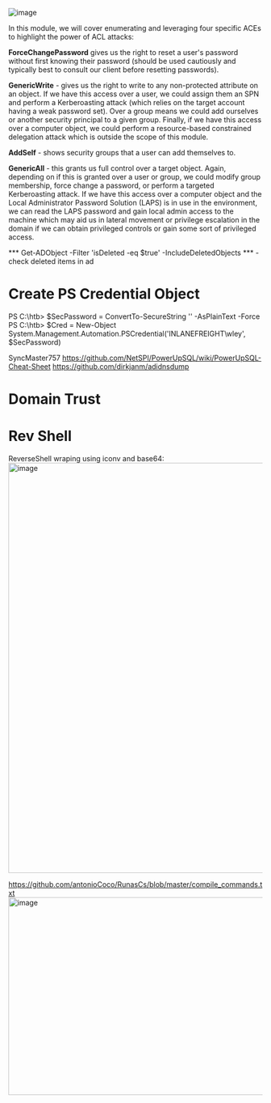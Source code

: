 ![image](https://github.com/user-attachments/assets/188f3428-eafc-479d-8608-003f2f109e94)

In this module, we will cover enumerating and leveraging four specific ACEs to highlight the power of ACL attacks:

 **ForceChangePassword** gives us the right to reset a user's password without first knowing their password (should be used cautiously and typically best to consult our client before resetting passwords).

**GenericWrite** - gives us the right to write to any non-protected attribute on an object. If we have this access over a user, we could assign them an SPN and perform a Kerberoasting attack (which relies on the target account having a weak password set). Over a group means we could add ourselves or another security principal to a given group. Finally, if we have this access over a computer object, we could perform a resource-based constrained delegation attack which is outside the scope of this module.

**AddSelf** - shows security groups that a user can add themselves to.

**GenericAll** - this grants us full control over a target object. Again, depending on if this is granted over a user or group, we could modify group membership, force change a password, or perform a targeted Kerberoasting attack. If we have this access over a computer object and the Local Administrator Password Solution (LAPS) is in use in the environment, we can read the LAPS password and gain local admin access to the machine which may aid us in lateral movement or privilege escalation in the domain if we can obtain privileged controls or gain some sort of privileged access.

*** Get-ADObject -Filter 'isDeleted -eq $true' -IncludeDeletedObjects *** - check deleted items in ad 

# Create PS Credential Object
PS C:\htb> $SecPassword = ConvertTo-SecureString '<PASSWORD HERE>' -AsPlainText -Force
PS C:\htb> $Cred = New-Object System.Management.Automation.PSCredential('INLANEFREIGHT\wley', $SecPassword)

SyncMaster757
https://github.com/NetSPI/PowerUpSQL/wiki/PowerUpSQL-Cheat-Sheet
https://github.com/dirkjanm/adidnsdump

# Domain Trust

# Rev Shell
ReverseShell wraping using iconv and base64:
<img width="1280" height="811" alt="image" src="https://github.com/user-attachments/assets/4e9f697c-205b-41ed-a966-7d9e00eccd97" />

https://github.com/antonioCoco/RunasCs/blob/master/compile_commands.txt 
<img width="1016" height="391" alt="image" src="https://github.com/user-attachments/assets/2a74594d-78b8-43eb-8f3d-cd25031b9026" />
